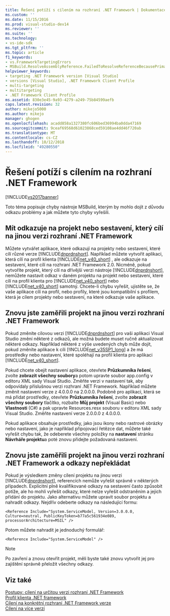 ```yaml
---
title: Řešení potíží s cílením na rozhraní .NET Framework | Dokumentace Microsoftu
ms.custom: ''
ms.date: 11/15/2016
ms.prod: visual-studio-dev14
ms.reviewer: ''
ms.suite: ''
ms.technology:
- vs-ide-sdk
ms.tgt_pltfrm: ''
ms.topic: article
f1_keywords:
- vs.FrameworkTargetingErrors
- MSBuild.ResolveAssemblyReference.FailedToResolveReferenceBecausePrimaryAssemblyInExclusionList
helpviewer_keywords:
- targeting .NET Framework version [Visual Studio]
- versions [Visual Studio], .NET Framework Client Profile
- multi-targeting
- multitargeting
- .NET Framework Client Profile
ms.assetid: 830e3e45-9a93-4279-a249-75b84599aefb
caps.latest.revision: 32
author: mikejo5000
ms.author: mikejo
manager: ghogen
ms.openlocfilehash: acadd858a1327380fc606bed36994ba0dda47169
ms.sourcegitcommit: 9ceaf69568d61023868ced59108ae4dd46f720ab
ms.translationtype: MT
ms.contentlocale: cs-CZ
ms.lasthandoff: 10/12/2018
ms.locfileid: "49280550"
---
```

# <a name="troubleshooting-net-framework-targeting-errors"></a>Řešení potíží s cílením na rozhraní .NET Framework
[!INCLUDE[vs2017banner](../includes/vs2017banner.md)]

  
Toto téma popisuje chyby nástroje MSBuild, kterým by mohlo dojít z důvodu odkazu problémy a jak můžete tyto chyby vyřešili.  
  
## <a name="you-have-referenced-a-project-or-assembly-that-targets-a-different-version-of-the-net-framework"></a>Mít odkazuje na projekt nebo sestavení, který cílí na jinou verzi rozhraní .NET Framework  
 Můžete vytvářet aplikace, které odkazují na projekty nebo sestavení, které cílí různé verze [!INCLUDE[dnprdnshort](../includes/dnprdnshort-md.md)]. Například můžete vytvořit aplikaci, která cílí na profil klienta [!INCLUDE[net_v40_short](../includes/net-v40-short-md.md)] , ale odkazuje na sestavení, které cílí na rozhraní .NET Framework 2.0. Nicméně, pokud vytvoříte projekt, který cílí na dřívější verzi nástroje [!INCLUDE[dnprdnshort](../includes/dnprdnshort-md.md)], nemůžete nastavit odkaz v daném projektu na projekt nebo sestavení, které cílí na profil klienta pro [!INCLUDE[net_v40_short](../includes/net-v40-short-md.md)] nebo [!INCLUDE[net_v40_short](../includes/net-v40-short-md.md)] samotný. Chcete-li chybu vyřešit, ujistěte se, že vaše aplikace cílí na profil, nebo profily, které jsou kompatibilní s profilem, která je cílem projekty nebo sestavení, na které odkazuje vaše aplikace.  
  
## <a name="you-have-re-targeted-a-project-to-a-different-version-of-the-net-framework"></a>Znovu jste zaměřili projekt na jinou verzi rozhraní .NET Framework  
 Pokud změníte cílovou verzi [!INCLUDE[dnprdnshort](../includes/dnprdnshort-md.md)] pro vaši aplikaci Visual Studio změní některé z odkazů, ale možná budete muset ručně aktualizovat některé odkazy. Například některé z výše uvedených chyb může dojít, pokud změníte aplikace k cíli [!INCLUDE[net_v35SP1_long](../includes/net-v35sp1-long-md.md)] a že má prostředky nebo nastavení, které spoléhají na profil klienta pro aplikaci [!INCLUDE[net_v40_short](../includes/net-v40-short-md.md)].  
  
 Pokud chcete obejít nastavení aplikace, otevřete **Průzkumníka řešení**, zvolte **zobrazit všechny soubory**a potom upravte soubor app.config v editoru XML sady Visual Studio. Změňte verzi v nastavení tak, aby odpovídaly příslušnou verzi rozhraní .NET Framework. Například můžete změnit nastavení verze z 4.0.0.0 na 2.0.0.0. Podobně pro aplikaci, která se má přidat prostředky, otevřete **Průzkumníka řešení**, zvolte **zobrazit všechny soubory** tlačítko, rozbalte **Můj projekt** (Visual Basic) nebo **Vlastnosti** (C#) a pak upravte Resources.resx souboru v editoru XML sady Visual Studio. Změňte nastavení verze 2.0.0.0 z 4.0.0.0.  
  
 Pokud aplikace obsahuje prostředky, jako jsou ikony nebo rastrové obrázky nebo nastavení, jako je například připojovací řetězce dat, můžete také vyřešit chybu tak, že odeberete všechny položky na **nastavení** stránku **Návrháře projektu**a poté znovu přidejte požadovaná nastavení.  
  
## <a name="you-have-re-targeted-a-project-to-a-different-version-of-the-net-framework-and-references-do-not-resolve"></a>Znovu jste zaměřili projekt na jinou verzi rozhraní .NET Framework a odkazy nepřekládat  
 Pokud je výsledkem změny cílení projektu na jinou verzi [!INCLUDE[dnprdnshort](../includes/dnprdnshort-md.md)], referencích nemůže vyřešit správně v některých případech. Explicitní plně kvalifikované odkazy na sestavení často způsobit potíže, ale ho mohli vyřešit odkazy, které nelze vyřešit odstraněním a jejich přidání do projektu. Jako alternativu můžete upravit soubor projektu a nahradit odkazy. Nejdřív odeberte odkazy na následující formu:  
  
```  
<Reference Include="System.ServiceModel, Version=3.0.0.0, Culture=neutral, PublicKeyToken=b77a5c561934e089, processorArchitecture=MSIL" />  
```  
  
 Potom můžete nahradit je jednoduchý formulář:  
  
```  
<Reference Include="System.ServiceModel" />  
```  
  
> [!NOTE]
>  Po zavření a znovu otevřít projekt, měli byste také znovu vytvořit jej pro zajištění správně přeložit všechny odkazy.  
  
## <a name="see-also"></a>Viz také  
 [Postupy: cílení na určitou verzi rozhraní .NET Framework](../ide/how-to-target-a-version-of-the-dotnet-framework.md)   
 [Profil klienta .NET framework](http://msdn.microsoft.com/library/f0219919-1f02-4588-8704-327a62fd91f1)   
 [Cílení na konkrétní rozhraní .NET Framework verze](../ide/targeting-a-specific-dotnet-framework-version.md)   
 [Cílení na více verzí](../msbuild/msbuild-multitargeting-overview.md)



